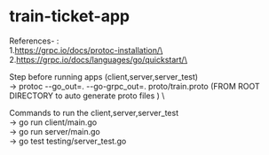 # train-ticket-app


References- :\
 1.https://grpc.io/docs/protoc-installation/\
 2.https://grpc.io/docs/languages/go/quickstart/\

Step before running apps (client,server,server_test)\
   -> protoc --go_out=. --go-grpc_out=. proto/train.proto (FROM ROOT DIRECTORY to auto generate proto files ) \

Commands to run the client,server,server_test \
  -> go run  client/main.go   \
  -> go run server/main.go \
  -> go test testing/server_test.go   
       

  
